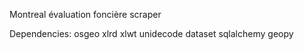 Montreal évaluation foncière scraper

Dependencies:
    osgeo
    xlrd
    xlwt
    unidecode
    dataset
    sqlalchemy
    geopy
    
